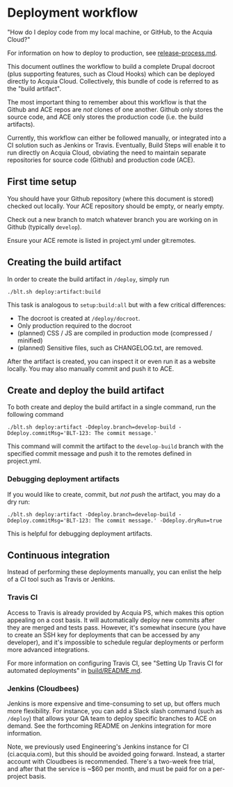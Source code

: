 # Deployment workflow

"How do I deploy code from my local machine, or GitHub, to the Acquia Cloud?"

For information on how to deploy to production, see [release-process.md](release-process.md).

This document outlines the workflow to build a complete Drupal docroot (plus supporting features, such as Cloud Hooks) which can be deployed directly to Acquia Cloud. Collectively, this bundle of code is referred to as the "build artifact".

The most important thing to remember about this workflow is that the Github and ACE repos are _not_ clones of one another. Github only stores the source code, and ACE only stores the production code (i.e. the build artifacts).

Currently, this workflow can either be followed manually, or integrated into a CI solution such as Jenkins or Travis. Eventually, Build Steps will enable it to run directly on Acquia Cloud, obviating the need to maintain separate repositories for source code (Github) and production code (ACE).

## First time setup

You should have your Github repository (where this document is stored) checked out locally. Your ACE repository should be empty, or nearly empty.

Check out a new branch to match whatever branch you are working on in Github (typically `develop`).

Ensure your ACE remote is listed in project.yml under git:remotes.

## Creating the build artifact

In order to create the build artifact in `/deploy`, simply run
```
./blt.sh deploy:artifact:build
```

This task is analogous to `setup:build:all` but with a few critical differences:
* The docroot is created at `/deploy/docroot`.
* Only production required to the docroot
* (planned) CSS / JS are compiled in production mode (compressed / minified)
* (planned) Sensitive files, such as CHANGELOG.txt, are removed.

After the artifact is created, you can inspect it or even run it as a website locally. You may also manually commit and push it to ACE.

## <a name="build-artifact"></a>Create and deploy the build artifact

To both create and deploy the build artifact in a single command, run the following command

````
./blt.sh deploy:artifact -Ddeploy.branch=develop-build -Ddeploy.commitMsg='BLT-123: The commit message.'
````

This command will commit the artifact to the `develop-build` branch with the specified commit message and push it to the remotes defined in project.yml.

### Debugging deployment artifacts

If you would like to create, commit, but _not push_ the artifact, you may do a dry run:

````
./blt.sh deploy:artifact -Ddeploy.branch=develop-build -Ddeploy.commitMsg='BLT-123: The commit message.' -Ddeploy.dryRun=true
````

This is helpful for debugging deployment artifacts.

## Continuous integration

Instead of performing these deployments manually, you can enlist the help of a CI tool such as Travis or Jenkins.

### Travis CI

Access to Travis is already provided by Acquia PS, which makes this option appealing on a cost basis. It will automatically deploy new commits after they are merged and tests pass. However, it's somewhat insecure (you have to create an SSH key for deployments that can be accessed by any developer), and it's impossible to schedule regular deployments or perform more advanced integrations.

For more information on configuring Travis CI, see "Setting Up Travis CI for automated deployments" in [build/README.md](../build/README.md).

### Jenkins (Cloudbees)

Jenkins is more expensive and time-consuming to set up, but offers much more flexibility. For instance, you can add a Slack slash command (such as `/deploy`) that allows your QA team to deploy specific branches to ACE on demand. See the forthcoming README on Jenkins integration for more information.

Note, we previously used Engineering's Jenkins instance for CI (ci.acquia.com), but this should be avoided going forward. Instead, a starter account with Cloudbees is recommended. There's a two-week free trial, and after that the service is ~$60 per month, and must be paid for on a per-project basis.
